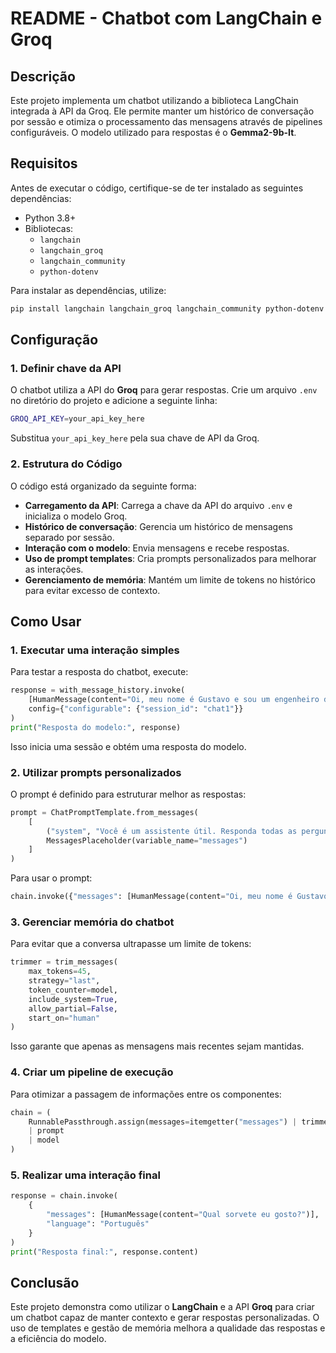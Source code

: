 # README - Chatbot com LangChain e Groq

## Descrição
Este projeto implementa um chatbot utilizando a biblioteca LangChain integrada à API da Groq. Ele permite manter um histórico de conversação por sessão e otimiza o processamento das mensagens através de pipelines configuráveis. O modelo utilizado para respostas é o **Gemma2-9b-It**.

## Requisitos
Antes de executar o código, certifique-se de ter instalado as seguintes dependências:

- Python 3.8+
- Bibliotecas:
  - `langchain`
  - `langchain_groq`
  - `langchain_community`
  - `python-dotenv`

Para instalar as dependências, utilize:
```sh
pip install langchain langchain_groq langchain_community python-dotenv
```

## Configuração
### 1. Definir chave da API
O chatbot utiliza a API do **Groq** para gerar respostas. Crie um arquivo `.env` no diretório do projeto e adicione a seguinte linha:
```sh
GROQ_API_KEY=your_api_key_here
```
Substitua `your_api_key_here` pela sua chave de API da Groq.

### 2. Estrutura do Código
O código está organizado da seguinte forma:

- **Carregamento da API**: Carrega a chave da API do arquivo `.env` e inicializa o modelo Groq.
- **Histórico de conversação**: Gerencia um histórico de mensagens separado por sessão.
- **Interação com o modelo**: Envia mensagens e recebe respostas.
- **Uso de prompt templates**: Cria prompts personalizados para melhorar as interações.
- **Gerenciamento de memória**: Mantém um limite de tokens no histórico para evitar excesso de contexto.

## Como Usar
### 1. Executar uma interação simples
Para testar a resposta do chatbot, execute:
```python
response = with_message_history.invoke(
    [HumanMessage(content="Oi, meu nome é Gustavo e sou um engenheiro de dados.")],
    config={"configurable": {"session_id": "chat1"}}
)
print("Resposta do modelo:", response)
```
Isso inicia uma sessão e obtém uma resposta do modelo.

### 2. Utilizar prompts personalizados
O prompt é definido para estruturar melhor as respostas:
```python
prompt = ChatPromptTemplate.from_messages(
    [
        ("system", "Você é um assistente útil. Responda todas as perguntas com precisão."),
        MessagesPlaceholder(variable_name="messages")
    ]
)
```
Para usar o prompt:
```python
chain.invoke({"messages": [HumanMessage(content="Oi, meu nome é Gustavo")]})
```

### 3. Gerenciar memória do chatbot
Para evitar que a conversa ultrapasse um limite de tokens:
```python
trimmer = trim_messages(
    max_tokens=45,
    strategy="last",
    token_counter=model,
    include_system=True,
    allow_partial=False,
    start_on="human"
)
```
Isso garante que apenas as mensagens mais recentes sejam mantidas.

### 4. Criar um pipeline de execução
Para otimizar a passagem de informações entre os componentes:
```python
chain = (
    RunnablePassthrough.assign(messages=itemgetter("messages") | trimmer)
    | prompt
    | model
)
```

### 5. Realizar uma interação final
```python
response = chain.invoke(
    {
        "messages": [HumanMessage(content="Qual sorvete eu gosto?")],
        "language": "Português"
    }
)
print("Resposta final:", response.content)
```

## Conclusão
Este projeto demonstra como utilizar o **LangChain** e a API **Groq** para criar um chatbot capaz de manter contexto e gerar respostas personalizadas. O uso de templates e gestão de memória melhora a qualidade das respostas e a eficiência do modelo.

